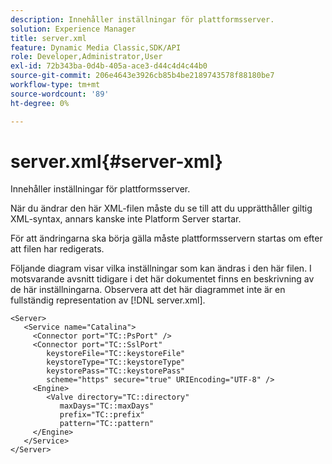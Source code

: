 ```yaml
---
description: Innehåller inställningar för plattformsserver.
solution: Experience Manager
title: server.xml
feature: Dynamic Media Classic,SDK/API
role: Developer,Administrator,User
exl-id: 72b343ba-0d4b-405a-ace3-d44c4d4c44b0
source-git-commit: 206e4643e3926cb85b4be2189743578f88180be7
workflow-type: tm+mt
source-wordcount: '89'
ht-degree: 0%

---
```


# server.xml{#server-xml}

Innehåller inställningar för plattformsserver.

När du ändrar den här XML-filen måste du se till att du upprätthåller giltig XML-syntax, annars kanske inte Platform Server startar.

För att ändringarna ska börja gälla måste plattformsservern startas om efter att filen har redigerats.

Följande diagram visar vilka inställningar som kan ändras i den här filen. I motsvarande avsnitt tidigare i det här dokumentet finns en beskrivning av de här inställningarna. Observera att det här diagrammet inte är en fullständig representation av [!DNL server.xml].

```
<Server>
   <Service name="Catalina">
     <Connector port="TC::PsPort" />
     <Connector port="TC::SslPort"
        keystoreFile="TC::keystoreFile"
        keystoreType="TC::keystoreType"
        keystorePass="TC::keystorePass" 
        scheme="https" secure="true" URIEncoding="UTF-8" />
     <Engine>
        <Valve directory="TC::directory" 
           maxDays="TC::maxDays" 
           prefix="TC::prefix" 
           pattern="TC::pattern" 
     </Engine>  
   </Service>
</Server>
```
